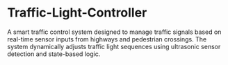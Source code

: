 # Traffic-Light-Controller
A smart traffic control system designed to manage traffic signals based on real-time sensor inputs from highways and pedestrian crossings. The system dynamically adjusts traffic light sequences using ultrasonic sensor detection and state-based logic.
